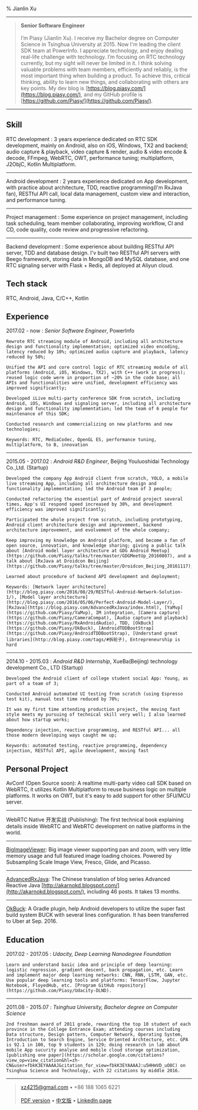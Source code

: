% Jianlin Xu

----

> **Senior Software Engineer**
> \
> \
> I’m Piasy (Jianlin Xu). I receive my Bachelor degree on Computer Science in Tsinghua University at 2015.
> Now I'm leading the client SDK team at PowerInfo.
> I appreciate technology, and enjoy dealing real-life challenge with technology.
> I’m focusing on RTC technology currently, but my sight will never be limited in it.
> I think solving valuable problems with team members, efficiently and reliably, is the most important thing when building a product.
> To achieve this, critical thinking, ability to learn new things, and collaborating with others are key points.
> My dev blog is [https://blog.piasy.com/](https://blog.piasy.com/), and my GitHub profile is [https://github.com/Piasy/](https://github.com/Piasy/).

----

Skill
-------------------------

RTC development
:   3 years experience dedicated on RTC SDK development, mainly on Android, also on iOS, Windows, TX2 and backend; audio capture & playback, video capture & render, audio & video encode & decode, FFmpeg, WebRTC, OWT, performance tuning; multiplatform, J2ObjC, Kotlin Multiplatform.

----

Android development
:   2 years experience dedicated on App development, with practice about architecture, TDD, reactive programming(I'm RxJava fan), RESTful API call, local data management, custom view and interaction, and performance tuning.

----

Project management
:   Some experience on project management, including task scheduling, team member collaborating, improving workflow, CI and CD, code quality, code review and progressive refactoring.

----

Backend development
:   Some experience about building RESTful API server, TDD and database design. I'v built two RESTful API servers with Beego framework, storing data in MongoDB and MySQL database, and one RTC signaling server with Flask + Redis, all deployed at Aliyun cloud.

Tech stack
-------------------------

RTC, Android, Java, C/C++, Kotlin

Experience
--------------------

2017.02 - now
:   *Senior Software Engineer*, PowerInfo

    Rewrote RTC streaming module of Android, including all architecture design and functionality implementation; optimized video encoding, latency reduced by 10%; optimized audio capture and playback, latency reduced by 50%;  

    Unified the API and core control logic of RTC streaming module of all platforms (Android, iOS, Windows, TX2), with C++ (work in progress); reused logic code were in proportion of ~20% in the code base; all APIs and functionalities were unified, development efficiency was improved significantly;   

    Developed iLive multi-party conference SDK from scratch, including Android, iOS, Windows and signaling server, including all architecture design and functionality implementation; led the team of 6 people for maintenance of this SDK;  

    Conducted research and commercializing on new platforms and new technologies;  

    Keywords: RTC, MediaCodec, OpenGL ES, performance tuning, multiplatform, to B, innovation

----

2015.05 - 2017.02
:   *Android R&D Engineer*, Beijing Youluoshidai Technology Co.,Ltd. (Startup)

    Developed the company App Android client from scratch, YOLO, a mobile live streaming App, including all architecture design and functionality implementation; led the Android team of 3 people;  

    Conducted refactoring the essential part of Android project several times, App's UI respond speed increased by 30%, and development efficiency was improved significantly;  

    Participated the whole project from scratch, including prototyping, Android client architecture design and improvement, backend architecture improvement, and evolvement of the whole company;  

    Keep improving my knowledge on Android platform, and become a fan of open source, innovation, and knowledge sharing; giving a public talk about [Android model layer architecture at GDG Android Meetup](https://github.com/Piasy/talks/tree/master/GDGMeetUp_20160807), and a talk about [RxJava at Droidcon Beijing](https://github.com/Piasy/talks/tree/master/Droidcon_Beijing_20161117);  

    Learned about procedure of backend API development and deployment;  

    Keywords: [Network layer architecture](http://blog.piasy.com/2016/08/29/RESTful-Android-Network-Solution-1/), [Model layer architecture](http://blog.piasy.com/2016/05/06/Perfect-Android-Model-Layer/), [RxJava](https://blog.piasy.com/AdvancedRxJava/index.html), [YaMvp](https://github.com/Piasy/YaMvp), IM integration, [Camera capture](https://github.com/Piasy/CameraCompat), [Audio capture and playback](https://github.com/Piasy/RxAndroidAudio), TDD, [OkBuck](https://github.com/Piasy/OkBuck), [AndroidTDDBootStrap](https://github.com/Piasy/AndroidTDDBootStrap), [Understand great libraries](http://blog.piasy.com/tags/#拆轮子), Entrepreneurship is hard

----

2014.10 - 2015.03
:   *Android R&D Internship*, XueBa(Beijing) technology development Co., LTD (Startup)

    Developed the Android client of college student social App: Young, as part of a team of 3;  
    
    Conducted Android automated UI testing from scratch (using Espresso test kit), manual test time reduced by 70%;  
    
    It was my first time attending production project, the moving fast style meets my pursuing of technical skill very well; I also learned about how startup works;  
    
    Dependency injection, reactive programming, and RESTful API... all those modern developing ways caught me up;  
    
    Keywords: automated testing, reactive programming, dependency injection, RESTful API, agile development, moving fast

Personal Project
-------------------------

AvConf (Open Source soon): A realtime multi-party video call SDK based on WebRTC, it utilizes Kotlin Multiplatform to reuse business logic on multiple platforms. It works on OWT, but it's easy to add support for other SFU/MCU server.

----

WebRTC Native 开发实战 (Publishing): The first technical book explaining details inside WebRTC and WebRTC development on native platforms in the world.

----

[BigImageViewer](https://github.com/Piasy/BigImageViewer): Big image viewer supporting pan and zoom, with very little memory usage and full featured image loading choices. Powered by Subsampling Scale Image View, Fresco, Glide, and Picasso.

----

[AdvancedRxJava](https://github.com/Piasy/AdvancedRxJava): The Chinese translation of blog series Advanced Reactive Java  [http://akarnokd.blogspot.com/](http://akarnokd.blogspot.com/), including 46 posts. It takes 13 months.

----

[OkBuck](https://github.com/Piasy/OkBuck): A Gradle plugin, help Android developers to utilize the super fast build system BUCK with several lines configuration. It has been transferred to Uber at Sep. 2016.

Education
---------

2017.02 - 2017.05
:   *Udacity, Deep Learning Nanodegree Foundation*

    Learn and understand basic idea and principle of deep learning: logistic regression, gradient descent, back propagation, etc. Learn and implement major deep learning networks: CNN, RNN, LSTM, GAN, etc. Use popular deep learning tools and platforms: TensorFlow, Jupyter Notebook, FloyedHub, etc. [Program GitHub repository](https://github.com/Piasy/Udacity-DLND).

----

2011.08 - 2015.07
:   *Tsinghua University, Bachelor degree on Computer Science*

    2nd freshman award of 2011 grade, rewarding the top 10 student of each province in the College Entrance Exam; attending courses including Data structure, Design pattern, Computer Network, Operating System, Introduction to Search Engine, Service Oriented Archtecture, etc. GPA is 92.1 in 100, top 9 students in 129; doing research in lab about mobile App sucurity analyse and mobile cloud storage optimization, [publishing one paper](https://scholar.google.com/citations?view_op=view_citation&hl=zh-CN&user=fbkK3EYAAAAJ&citation_for_view=fbkK3EYAAAAJ:u5HHmVD_uO8C) on Tsinghua Science and Technology, with 22 citations by middle 2016.

----

> <xz4215@gmail.com> • +86 188 1065 6221\
> \
> [PDF version](piasy_resume_en.pdf) •
> [中文版](index.html) •
> [LinkedIn page](https://www.linkedin.com/in/piasy)
